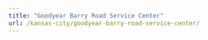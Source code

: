 ```yaml
---
title: "Goodyear Barry Road Service Center"
url: /kansas-city/goodyear-barry-road-service-center/
---
```

